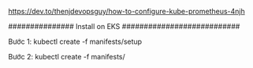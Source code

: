 https://dev.to/thenjdevopsguy/how-to-configure-kube-prometheus-4njh

############### Install on EKS ###########################

 Bước 1: kubectl create -f manifests/setup

Bước 2: kubectl create -f manifests/
